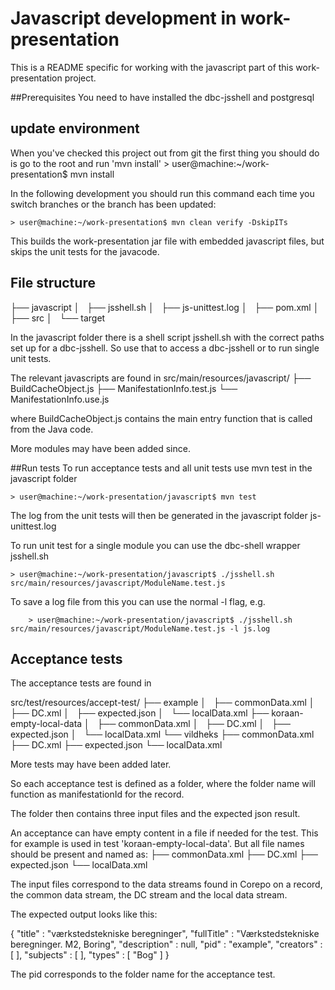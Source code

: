 # Javascript development in work-presentation
This is a README specific for working with the javascript part of this work-presentation project. 

##Prerequisites
You need to have installed the dbc-jsshell and postgresql


## update environment
When you've checked this project out from git the first thing you should do is go to the root and run 'mvn install'
	> user@machine:~/work-presentation$ mvn install

In the following development you should run this command each time you switch branches or the branch has been updated:

	> user@machine:~/work-presentation$ mvn clean verify -DskipITs

This builds the work-presentation jar file with embedded javascript files, but skips the unit tests for the javacode.


## File structure
├── javascript
│   ├── jsshell.sh
│   ├── js-unittest.log
│   ├── pom.xml
│   ├── src
│   └── target


In the javascript folder there is a shell script jsshell.sh with the correct paths set up for a dbc-jsshell. So use that to access a dbc-jsshell or to run single unit tests. 

The relevant javascripts are found in 
src/main/resources/javascript/
├── BuildCacheObject.js
├── ManifestationInfo.test.js
└── ManifestationInfo.use.js

where BuildCacheObject.js contains the main entry function that is called from the Java code. 

More modules may have been added since. 

##Run tests
To run acceptance tests and all unit tests use mvn test in the javascript folder

	> user@machine:~/work-presentation/javascript$ mvn test

The log from the unit tests will then be generated in the javascript folder
js-unittest.log


To run unit test for a single module you can use the dbc-shell wrapper jsshell.sh

	> user@machine:~/work-presentation/javascript$ ./jsshell.sh src/main/resources/javascript/ModuleName.test.js


To save a log file from this you can use the normal -l flag, e.g.

        > user@machine:~/work-presentation/javascript$ ./jsshell.sh src/main/resources/javascript/ModuleName.test.js -l js.log

## Acceptance tests
The acceptance tests are found in 

src/test/resources/accept-test/
├── example
│   ├── commonData.xml
│   ├── DC.xml
│   ├── expected.json
│   └── localData.xml
├── koraan-empty-local-data
│   ├── commonData.xml
│   ├── DC.xml
│   ├── expected.json
│   └── localData.xml
└── vildheks
    ├── commonData.xml
    ├── DC.xml
    ├── expected.json
    └── localData.xml

More tests may have been added later. 

So each acceptance test is defined as a folder, where the folder name will function as manifestationId for the record. 

The folder then contains three input files and the expected json result. 

An acceptance can have empty content in a file if needed for the test. This for example is used in test 'koraan-empty-local-data'. 
But all file names should be present and named as:
    ├── commonData.xml
    ├── DC.xml
    ├── expected.json
    └── localData.xml

The input files correspond to the data streams found in Corepo on a record, the common data stream, the DC stream and the local data stream. 

The expected output looks like this: 

{
  "title" : "værkstedstekniske beregninger",
  "fullTitle" : "Værkstedstekniske beregninger. M2, Boring",
  "description" : null,
  "pid" : "example",
  "creators" : [ ],
  "subjects" : [ ],
  "types" : [ "Bog" ]
}

The pid corresponds to the folder name for the acceptance test. 






